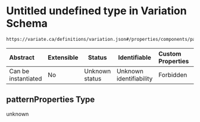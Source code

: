 # Untitled undefined type in Variation Schema

```txt
https://variate.ca/definitions/variation.json#/properties/components/patternProperties
```




| Abstract            | Extensible | Status         | Identifiable            | Custom Properties | Additional Properties | Access Restrictions | Defined In                                                                                 |
| :------------------ | ---------- | -------------- | ----------------------- | :---------------- | --------------------- | ------------------- | ------------------------------------------------------------------------------------------ |
| Can be instantiated | No         | Unknown status | Unknown identifiability | Forbidden         | Allowed               | none                | [variation.schema.json\*](../out/definitions/variation.schema.json "open original schema") |

## patternProperties Type

unknown
